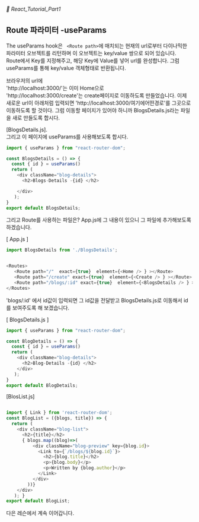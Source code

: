 ###### 🌵 React_Tutorial_Part1


## Route 파라미터 -useParams 

The useParams hook은 ``` <Route path>```에 매치되는 현재의 url로부터 다이나믹한 파라미터 오브젝트를 리턴하며 이 오브젝트는  key/value 쌍으로 되어 있습니다.   
Route에서 Key를 지정해주고, 해당 Key에 Value를 넣어 url를 완성합니다. 그럼 useParams를 통해 key/value 객체형태로 반환됩니다.


브라우저의 url에     
'http://localhost:3000/'는 이미 Home으로   
'http://localhost:3000/create'는 create페이지로 이동하도록 만들었습니다. 
이제 새로운 url이 아래처럼 입력되면 
'http://localhost:3000/여기에어떤경로'를 그곳으로 이동하도록 할 것이다.  그럼 이동할 페이지가 있어야 하니까 BlogsDetails.js라는 파일을 새로 만들도록 합시다.   

[BlogsDetails.js].  
그리고 이 페이지에 useParams를 사용해보도록 합시다.    
``` javascript
import { useParams } from "react-router-dom";

const BlogsDetails = () => {
  const { id } = useParams()
  return ( 
    <div className="blog-details">
      <h2>Blogs-Details -{id} </h2>

    </div>
   );
}
export default BlogsDetails;

```  
그리고 Route를 사용하는 파일은?  App.js에 그 내용이 있으니 그 파일에 추가해보도록 하겠습니다.  

[ App.js ]  
```javascript 
import BlogsDetails from './BlogsDetails';


<Routes>
   <Route path="/"  exact={true}  element={<Home /> } ></Route>
   <Route path="/create" exact={true}  element={<Create /> } ></Route>  
   <Route path="/blogs/:id" exact={true}  element={<BlogsDetails /> } ></Route>   
</Routes>
```    
'blogs/:id' 에서 id값이 입력되면 그 id값을 전달받고 BlogsDetails.js로 이동해서 id를 보여주도록 해 보겠습니다.  

[ BlogsDetails.js ]   

```javascript
import { useParams } from "react-router-dom";

const BlogDetails = () => {
  const { id } = useParams()
  return ( 
    <div className="blog-details">
      <h2>Blog-Details -{id} </h2>
    </div>
   );
}
export default BlogDetails;

```     


[BlosList.js]
```javascript

import { Link } from 'react-router-dom';
const BlogList = ({blogs, title}) => {
  return ( 
    <div className="blog-list">
      <h2>{title}</h2>
      { blogs.map((blog)=>(
          <div className="blog-preview" key={blog.id}> 
            <Link to={`/blogs/${blog.id}`}> 
              <h2>{blog.title}</h2>
              <p>{blog.body}</p>
              <p>Written by {blog.author}</p>
            </Link>
          </div>
        ))}
    </div>
   ); }
export default BlogList;

```  
다은 레슨에서 계속 이어갑니다.
